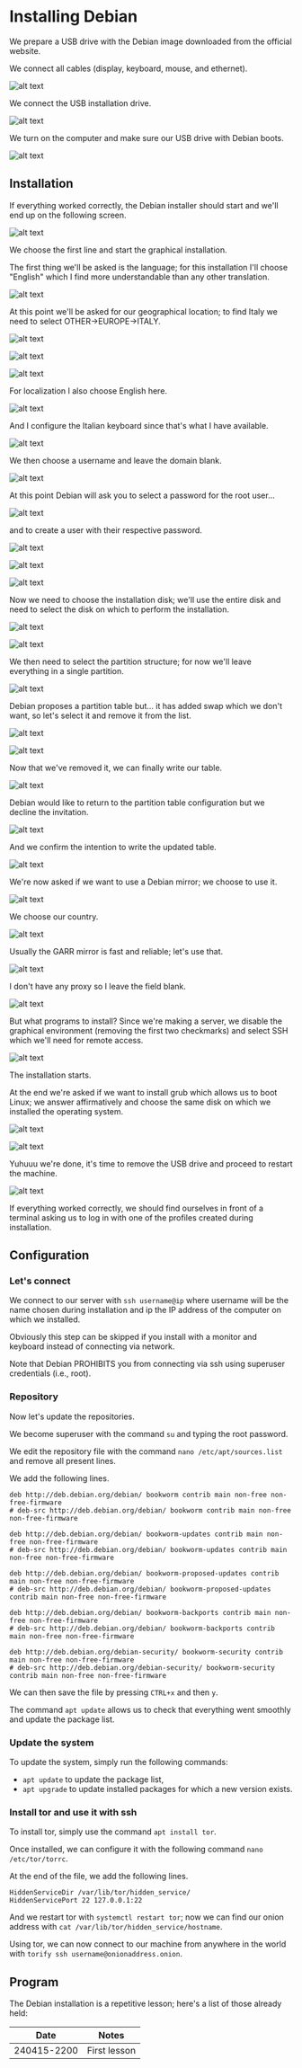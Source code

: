 # Installing Debian
We prepare a USB drive with the Debian image downloaded from the official website.

We connect all cables (display, keyboard, mouse, and ethernet).

![alt text](https://officinebitcoin.it/lezioni/debian/1.jpg)

We connect the USB installation drive.

![alt text](https://officinebitcoin.it/lezioni/debian/2.jpg)

We turn on the computer and make sure our USB drive with Debian boots.

![alt text](https://officinebitcoin.it/lezioni/debian/3.jpg)

## Installation
If everything worked correctly, the Debian installer should start and we'll end up on the following screen.

![alt text](https://officinebitcoin.it/lezioni/debian/4.jpg)

We choose the first line and start the graphical installation.

The first thing we'll be asked is the language; for this installation I'll choose "English" which I find more understandable than any other translation.

![alt text](https://officinebitcoin.it/lezioni/debian/5.jpg)

At this point we'll be asked for our geographical location; to find Italy we need to select OTHER->EUROPE->ITALY.

![alt text](https://officinebitcoin.it/lezioni/debian/6.jpg)

![alt text](https://officinebitcoin.it/lezioni/debian/7.jpg)

![alt text](https://officinebitcoin.it/lezioni/debian/8.jpg)

For localization I also choose English here.

![alt text](https://officinebitcoin.it/lezioni/debian/9.jpg)

And I configure the Italian keyboard since that's what I have available.

![alt text](https://officinebitcoin.it/lezioni/debian/10.jpg)

We then choose a username and leave the domain blank.

![alt text](https://officinebitcoin.it/lezioni/debian/11.jpg)

At this point Debian will ask you to select a password for the root user...

![alt text](https://officinebitcoin.it/lezioni/debian/12.jpg)

and to create a user with their respective password.

![alt text](https://officinebitcoin.it/lezioni/debian/13.jpg)

![alt text](https://officinebitcoin.it/lezioni/debian/14.jpg)

![alt text](https://officinebitcoin.it/lezioni/debian/15.jpg)

Now we need to choose the installation disk; we'll use the entire disk and need to select the disk on which to perform the installation.

![alt text](https://officinebitcoin.it/lezioni/debian/16.jpg)

![alt text](https://officinebitcoin.it/lezioni/debian/17.jpg)

We then need to select the partition structure; for now we'll leave everything in a single partition.

![alt text](https://officinebitcoin.it/lezioni/debian/18.jpg)

Debian proposes a partition table but... it has added swap which we don't want, so let's select it and remove it from the list.

![alt text](https://officinebitcoin.it/lezioni/debian/19.jpg)

![alt text](https://officinebitcoin.it/lezioni/debian/20.jpg)

Now that we've removed it, we can finally write our table.

![alt text](https://officinebitcoin.it/lezioni/debian/21.jpg)

Debian would like to return to the partition table configuration but we decline the invitation.

![alt text](https://officinebitcoin.it/lezioni/debian/22.jpg)

And we confirm the intention to write the updated table.

![alt text](https://officinebitcoin.it/lezioni/debian/23.jpg)

We're now asked if we want to use a Debian mirror; we choose to use it.

![alt text](https://officinebitcoin.it/lezioni/debian/24.jpg)

We choose our country.

![alt text](https://officinebitcoin.it/lezioni/debian/25.jpg)

Usually the GARR mirror is fast and reliable; let's use that.

![alt text](https://officinebitcoin.it/lezioni/debian/26.jpg)

I don't have any proxy so I leave the field blank.

![alt text](https://officinebitcoin.it/lezioni/debian/27.jpg)

But what programs to install? Since we're making a server, we disable the graphical environment (removing the first two checkmarks) and select SSH which we'll need for remote access.

![alt text](https://officinebitcoin.it/lezioni/debian/28.jpg)

The installation starts.

At the end we're asked if we want to install grub which allows us to boot Linux; we answer affirmatively and choose the same disk on which we installed the operating system.

![alt text](https://officinebitcoin.it/lezioni/debian/29.jpg)

![alt text](https://officinebitcoin.it/lezioni/debian/30.jpg)

Yuhuuu we're done, it's time to remove the USB drive and proceed to restart the machine.

![alt text](https://officinebitcoin.it/lezioni/debian/31.jpg)

If everything worked correctly, we should find ourselves in front of a terminal asking us to log in with one of the profiles created during installation.

## Configuration

### Let's connect
We connect to our server with `ssh username@ip` where username will be the name chosen during installation and ip the IP address of the computer on which we installed.

Obviously this step can be skipped if you install with a monitor and keyboard instead of connecting via network.

Note that Debian PROHIBITS you from connecting via ssh using superuser credentials (i.e., root).

### Repository
Now let's update the repositories.

We become superuser with the command `su` and typing the root password.

We edit the repository file with the command `nano /etc/apt/sources.list` and remove all present lines.

We add the following lines.

```                                                                    
deb http://deb.debian.org/debian/ bookworm contrib main non-free non-free-firmware
# deb-src http://deb.debian.org/debian/ bookworm contrib main non-free non-free-firmware

deb http://deb.debian.org/debian/ bookworm-updates contrib main non-free non-free-firmware
# deb-src http://deb.debian.org/debian/ bookworm-updates contrib main non-free non-free-firmware

deb http://deb.debian.org/debian/ bookworm-proposed-updates contrib main non-free non-free-firmware
# deb-src http://deb.debian.org/debian/ bookworm-proposed-updates contrib main non-free non-free-firmware

deb http://deb.debian.org/debian/ bookworm-backports contrib main non-free non-free-firmware
# deb-src http://deb.debian.org/debian/ bookworm-backports contrib main non-free non-free-firmware

deb http://deb.debian.org/debian-security/ bookworm-security contrib main non-free non-free-firmware
# deb-src http://deb.debian.org/debian-security/ bookworm-security contrib main non-free non-free-firmware

```

We can then save the file by pressing `CTRL+x` and then `y`.

The command `apt update` allows us to check that everything went smoothly and update the package list.

### Update the system
To update the system, simply run the following commands:

- `apt update` to update the package list,
- `apt upgrade` to update installed packages for which a new version exists.

### Install tor and use it with ssh
To install tor, simply use the command `apt install tor`.

Once installed, we can configure it with the following command `nano /etc/tor/torrc`.

At the end of the file, we add the following lines.

```
HiddenServiceDir /var/lib/tor/hidden_service/
HiddenServicePort 22 127.0.0.1:22
```

And we restart tor with `systemctl restart tor`; now we can find our onion address with `cat /var/lib/tor/hidden_service/hostname`.

Using tor, we can now connect to our machine from anywhere in the world with `torify ssh username@onionaddress.onion`.

## Program
The Debian installation is a repetitive lesson; here's a list of those already held:

| Date        | Notes                                          |
|-------------|------------------------------------------------|
| 240415-2200 | First lesson                                   | 